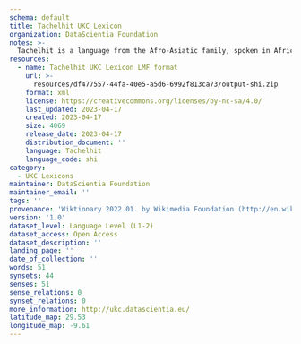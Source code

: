 ```yaml
---
schema: default
title: Tachelhit UKC Lexicon
organization: DataScientia Foundation
notes: >-
  Tachelhit is a language from the Afro-Asiatic family, spoken in Africa. The UKC Lexicon of Tachelhit is represented as a lexico-semantic network. It consists of words, word senses, synsets, as well as sense-level and synset-level relationships.
resources:
  - name: Tachelhit UKC Lexicon LMF format
    url: >-
      resources/df477557-44fa-40e5-a5d6-6992f813ca73/output-shi.zip
    format: xml
    license: https://creativecommons.org/licenses/by-nc-sa/4.0/
    last_updated: 2023-04-17
    created: 2023-04-17
    size: 4069
    release_date: 2023-04-17
    distribution_document: ''
    language: Tachelhit
    language_code: shi
category:
  - UKC Lexicons
maintainer: DataScientia Foundation
maintainer_email: ''
tags: ''
provenance: 'Wiktionary 2022.01. by Wikimedia Foundation (http://en.wiktionary.org); CogNet 2.1 by Khuyagbaatar Batsuren, National University of Mongolia (http://cognet.ukc.disi.unitn.it); Princeton WordNet 2.1 by Princeton University (https://wordnet.princeton.edu)'
version: '1.0'
dataset_level: Language Level (L1-2)
dataset_access: Open Access
dataset_description: ''
landing_page: ''
date_of_collection: ''
words: 51
synsets: 44
senses: 51
sense_relations: 0
synset_relations: 0
more_information: http://ukc.datascientia.eu/
latitude_map: 29.53
longitude_map: -9.61
---
```

